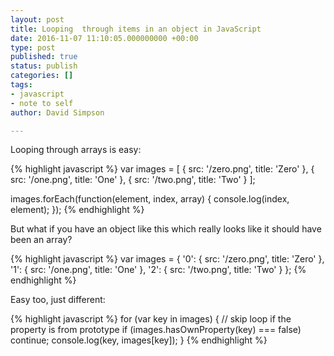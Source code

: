 ```yaml
---
layout: post
title: Looping  through items in an object in JavaScript
date: 2016-11-07 11:10:05.000000000 +00:00
type: post
published: true
status: publish
categories: []
tags:
- javascript
- note to self
author: David Simpson

---
```


Looping through arrays is easy:

{% highlight javascript %}
var images = [
  {
    src: '/zero.png',
    title: 'Zero'
  },
  {
    src: '/one.png',
    title: 'One'
  },
  {
    src: '/two.png',
    title: 'Two'
  }
];

images.forEach(function(element, index, array) {
  console.log(index, element);
});
{% endhighlight %}

But what if you have an object like this which really looks like it should have been an array?

{% highlight javascript %}
var images = {
  '0': {
    src: '/zero.png',
    title: 'Zero'
  },
  '1': {
    src: '/one.png',
    title: 'One'
  },
  '2': {
    src: '/two.png',
    title: 'Two'
  }
};
{% endhighlight %}

Easy too, just different:

{% highlight javascript %}
for (var key in images) {
  // skip loop if the property is from prototype
  if (images.hasOwnProperty(key) === false) continue;
  console.log(key, images[key]);
}
{% endhighlight %}
